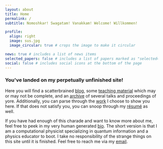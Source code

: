 ```yaml
---
layout: about
title: Home
permalink: /
subtitle: Nomoshkar! Swagatam! Vanakkam! Welcome! Willkommen!

profile:
  align: right
  image: sus.jpg
  image_circular: true # crops the image to make it circular

news: true # includes a list of news items
selected_papers: false # includes a list of papers marked as "selected={true}"
social: false # includes social icons at the bottom of the page
---
```


### You've landed on my perpetually unfinished site!

Here you will find a scatterbrained [blog](/blog/), some [teaching material](/teaching/) which may or may not be complete, and an [archive](/publications/) of several talks and proceedings of yore. Additionally, you can parse through the [work](/projects/) I choose to show you here. If that does not satisfy you, you can snoop through my [résumé](/cv/) as well.

If you have had enough of this charade and want to know more about me, feel free to peek in my very human generated [bio](/bio/). The short version is that I am a computational physicist specializing in quantum information and a physics educator to boot. I take no responsibility of the strange things on this site until it is finished. Feel free to reach me via my [email](mailto:sangeets@rishivalley.org).
